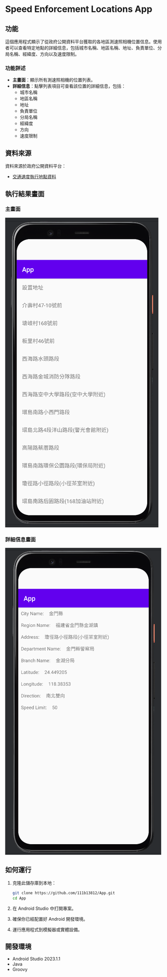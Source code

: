 
# Speed Enforcement Locations App

## 功能

這個應用程式顯示了從政府公開資料平台獲取的各地區測速照相機位置信息。使用者可以查看特定地點的詳細信息，包括城市名稱、地區名稱、地址、負責單位、分局名稱、經緯度、方向以及速度限制。

### 功能詳述

- **主畫面**：顯示所有測速照相機的位置列表。
- **詳細信息**：點擊列表項目可查看該位置的詳細信息，包括：
  - 城市名稱
  - 地區名稱
  - 地址
  - 負責單位
  - 分局名稱
  - 經緯度
  - 方向
  - 速度限制

## 資料來源

資料來源於政府公開資料平台：
- [交通速度執行地點資料](https://od.moi.gov.tw/api/v1/rest/datastore/A01010000C-000674-011)

## 執行結果畫面

### 主畫面

![Main Screen](images/P1.png)

### 詳細信息畫面

![Detail Screen](images/P2.png)

## 如何運行

1. 克隆此儲存庫到本地：
   ```bash
   git clone https://github.com/111b13812/App.git
   cd App
   ```

2. 在 Android Studio 中打開專案。

3. 確保你已經配置好 Android 開發環境。

4. 運行應用程式到模擬器或實體設備。

## 開發環境

- Android Studio 2023.1.1
- Java
- Groovy
